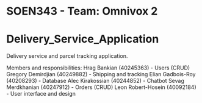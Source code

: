 # SOEN343 - Team: Omnivox 2
# Delivery_Service_Application
Delivery service and parcel tracking application.

Members and responsibilities:
Hrag Bankian (40245363) - Users (CRUD)
Gregory Demirdjian (40249882) - Shipping and tracking
Elian Gadbois-Roy (40208293) - Database
Alec Kirakossian (40244852) - Chatbot
Sevag Merdkhanian (40247912) - Orders (CRUD)
Leon Robert-Hosein (40092184) - User interface and design
